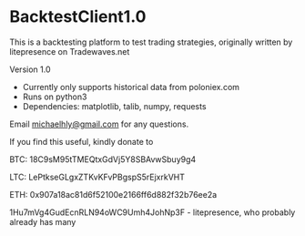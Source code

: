 # BacktestClient1.0
This is a backtesting platform to test trading strategies, originally written by litepresence on Tradewaves.net




Version 1.0

- Currently only supports historical data from poloniex.com
- Runs on python3
- Dependencies: matplotlib, talib, numpy, requests

Email michaelhly@gmail.com for any questions.





If you find this useful, kindly donate to 

BTC: 18C9sM95tTMEQtxGdVj5Y8SBAvwSbuy9g4 

LTC: LePtkseGLgxZTKvKFvPBgspS5rEjxrkVHT

ETH: 0x907a18ac81d6f52100e2166ff6d882f32b76ee2a




1Hu7mVg4GudEcnRLN94oWC9Umh4JohNp3F - litepresence, who probably already has many
